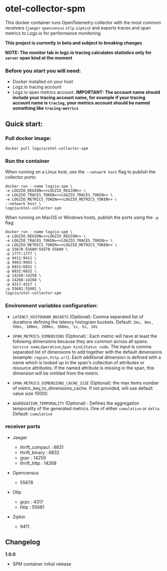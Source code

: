 # otel-collector-spm

This docker container runs OpenTelemetry collector with the most common receivers (`jaeger` `opencensus` `otlp` `zipkin`) and exports traces and span metrics to Logz.io for performance monitoring.

**This project is currently in beta and subject to breaking changes**

**NOTE: The monitor tab in logz.io tracing calculates statistics only for `server` span kind at the moment**

### Before you start you will need:
* Docker installed on your host
* Logz.io tracing account
* Logz.io span metrics account. **IMPORTANT: The account name should include your tracing account name, for example if your tracing account name is `tracing`, your metrics account should be named something like `tracing-metrics`**

## Quick start:
### Pull docker image:
```
docker pull logzio/otel-collector-spm
```

### Run the container

When running on a Linux host, use the `--network host` flag to publish the collector ports:

```
docker run --name logzio-spm \
-e LOGZIO_REGION=<<LOGZIO_REGION>> \
-e LOGZIO_TRACES_TOKEN=<<LOGZIO_TRACES_TOKEN>> \
-e LOGZIO_METRICS_TOKEN=<<LOGZIO_METRICS_TOKEN>> \
--network host \
logzio/otel-collector-spm
```

When running on MacOS or Windows hosts, publish the ports using the `-p` flag:

```
docker run --name logzio-spm \
-e LOGZIO_REGION=<<LOGZIO_REGION>> \
-e LOGZIO_TRACES_TOKEN=<<LOGZIO_TRACES_TOKEN>> \
-e LOGZIO_METRICS_TOKEN=<<LOGZIO_METRICS_TOKEN>> \
-p 55678-55680:55678-55680 \
-p 1777:1777 \
-p 9411:9411 \
-p 9943:9943 \
-p 6831:6831 \
-p 6832:6832 \
-p 14250:14250 \
-p 14268:14268 \
-p 4317:4317 \
-p 55681:55681 \
logzio/otel-collector-spm
```

### Environment variables configuration:
* `LATENCY_HISTOGRAM_BUCKETS` (Optional): Comma separated list of durations defining the latency histogram buckets. Default: `2ms, 8ms, 50ms, 100ms, 200ms, 500ms, 1s, 5s, 10s`

* `SPAN_METRICS_DIMENSIONS` (Optional) : Each metric will have at least the following dimensions because they are common across all spans: `Service name`,`Operation`,`Span kind`,`Status code`.  The input is comma separated list of dimensions to add together with the default dimensions (example: `region,http.url`). Each additional dimension is defined with a name which is looked up in the span's collection of attributes or resource attributes. If the named attribute is missing in the span, this dimension will be omitted from the metric.

* `SPAN_METRICS_DIMENSIONS_CACHE_SIZE` (Optional): the max items number of metric_key_to_dimensions_cache. If not provided, will use default value size 10000.

* `AGGREGATION_TEMPORALITY` (Optional) : Defines the aggregation temporality of the generated metrics. One of either `cumulative` or `delta`. Default: `cumulative`

### receiver ports

- Jaeger
    - thrift_compact : 6831
    - thrift_binary : 6832
    - grpc : 14250
    - thrift_http : 14268

- Opencensus
    - 55678
    
- Otlp
    - grpc : 4317
    - http : 55681

- Zipkin
    - 9411

## Changelog
**1.0.0**
- SPM container initial release

